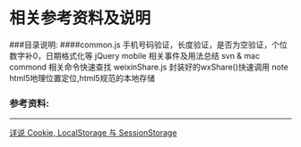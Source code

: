 # 相关参考资料及说明
###目录说明:
####common.js   手机号码验证，长度验证，是否为空验证，个位数字补0，日期格式化等
jQuery mobile   相关事件及用法总结
svn & mac commond   相关命令快速查找
weixinShare.js    封装好的wxShare()快速调用
note  html5地理位置定位,html5规范的本地存储

### 参考资料:
***
[详说 Cookie, LocalStorage 与 SessionStorage](https://segmentfault.com/a/1190000002723469)
